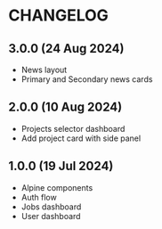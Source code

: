 # CHANGELOG

## 3.0.0 (24 Aug 2024)

- News layout
- Primary and Secondary news cards

## 2.0.0 (10 Aug 2024)

- Projects selector dashboard
- Add project card with side panel

## 1.0.0 (19 Jul 2024)

- Alpine components
- Auth flow
- Jobs dashboard
- User dashboard
